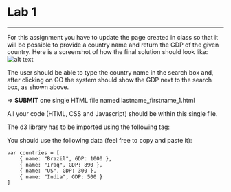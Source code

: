 # Lab 1
-----------------------------------------------
For this assignment you have to update the page created in class so that it 
will be possible to provide a country name and return the GDP of the given 
country. Here is a screenshot of how the final solution should look like:
![alt text](img/lab1.jpg "Output Image")


The user should be able to type the country name in the search box and, after clicking on GO the system should show the GDP next to the search box, as shown above.

=> **SUBMIT** one single HTML file named lastname_firstname_1.html

All your code (HTML, CSS and Javascript) should be within this single file. 

The d3 library has to be imported using the following tag: 
<script src="https://cdnjs.cloudflare.com/ajax/libs/d3/3.5.6/d3.min.js" charset="utf-8"></script>

You should use the following data (feel free to copy and paste it):

```javasscript
var countries = [
    { name: "Brazil", GDP: 1000 },
    { name: "Iraq", GDP: 890 },
    { name: "US", GDP: 300 },
    { name: "India", GDP: 500 }
]
```
